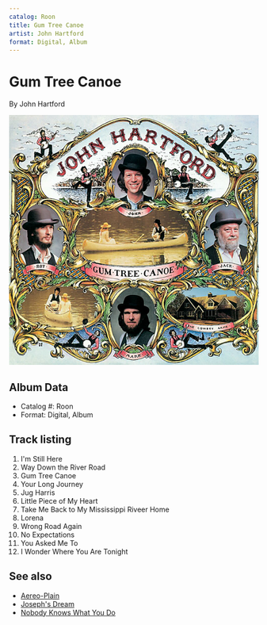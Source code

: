 ```yaml
---
catalog: Roon
title: Gum Tree Canoe
artist: John Hartford
format: Digital, Album
---
```


# Gum Tree Canoe

By John Hartford

![](../../assets/albumcovers/John_Hartford-Gum_Tree_Canoe.png)

## Album Data

- Catalog #: Roon
- Format: Digital, Album


## Track listing


1. I'm Still Here
2. Way Down the River Road
3. Gum Tree Canoe
4. Your Long Journey
5. Jug Harris
6. Little Piece of My Heart
7. Take Me Back to My Mississippi Riveer Home
8. Lorena
9. Wrong Road Again
10. No Expectations
11. You Asked Me To
12. I Wonder Where You Are Tonight


## See also

- [Aereo-Plain](Aereo-Plain.md)
- [Joseph's Dream](Josephs_Dream.md)
- [Nobody Knows What You Do](Nobody_Knows_What_You_Do.md)
